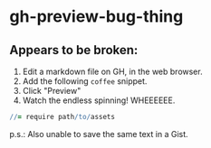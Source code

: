 # gh-preview-bug-thing

## Appears to be broken:

1. Edit a markdown file on GH, in the web browser.
2. Add the following `coffee` snippet.
3. Click "Preview"
4. Watch the endless spinning!  WHEEEEEE.

```coffee
//= require path/to/assets
```

p.s.:  Also unable to save the same text in a Gist.